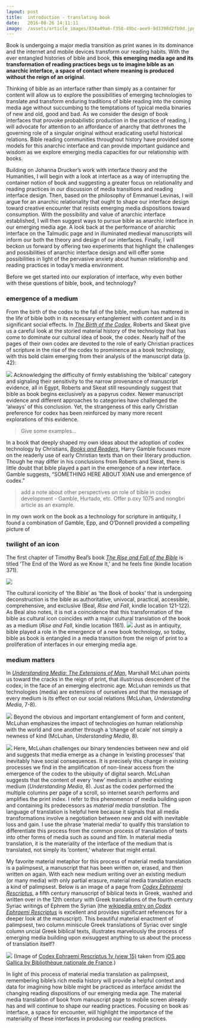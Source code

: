 ```yaml
---
layout:	post
title:	introduction - translating book
date:	2016-08-26 14:11:11
image:	/assets/article_images/834a49a6-f358-49bc-aee9-9d3398d2fb9d.jpg
---
```

Book is undergoing a major media transition as print wanes in its dominance and the internet and mobile devices transform our reading habits. With the ever entangled histories of bible and book, **this emerging media age and its transformation of reading practices begs us to imagine bible as an anarchic interface, a space of contact where meaning is produced without the reign of an original**.

Thinking of bible as an interface rather than simply as a container for content will allow us to explore the possibilities of emerging technologies to translate and transform enduring traditions of bible reading into the coming media age without succumbing to the temptations of typical media binaries of new and old, good and bad. As we consider the design of book interfaces that provoke probabilistic production in the practice of reading, I will advocate for attention to an affordance of anarchy that dethrones the governing role of a singular original without eradicating useful historical relations. Bible reading communities throughout history have provided some models for this anarchic interface and can provide important guidance and wisdom as we explore emerging media capacities for our relationship with books.

Building on Johanna Drucker’s work with interface theory and the Humanities, I will begin with a look at interface as a way of interrupting the container notion of book and suggesting a greater focus on relationality and reading practices in our discussion of media transitions and reading interface design. Then, based on the philosophy of Emmanuel Levinas, I will argue for an anarchic relationality that ought to shape our interface design toward creative encounter that resists emerging media dispositions toward consumption. With the possibility and value of anarchic interface established, I will then suggest ways to pursue bible as anarchic interface in our emerging media age. A look back at the performance of anarchic interface on the Talmudic page and in illuminated medieval manuscripts will inform our both the theory and design of our interfaces. Finally, I will beckon us forward by offering two experiments that highlight the challenges and possibilities of anarchic interface design and will offer some possibilities in light of the pervasive anxiety about human relationship and reading practices in today’s media environment.

Before we get started into our exploration of interface, why even bother with these questions of bible, book, and technology?

### emergence of a medium

From the birth of the codex to the fall of the bible, medium has mattered in the life of bible both in its necessary entanglement with content and in its significant social effects. In [*The Birth of the Codex*](https://amzn.com/0197260616), Roberts and Skeat give us a careful look at the storied material history of the technology that has come to dominate our cultural idea of book, the codex. Nearly half of the pages of their own codex are devoted to the role of early Christian practices of scripture in the rise of the codex to prominence as a book technology, with this bold claim emerging from their analysis of the manuscript data (p. 42):

![](/assets/article_images/834a49a6-f358-49bc-aee9-9d3398d2fb9d.jpg)
Acknowledging the difficulty of firmly establishing the ‘biblical’ category and signaling their sensitivity to the narrow provenance of manuscript evidence, all in Egypt, Roberts and Skeat still resoundingly suggest that bible as book begins exclusively as a papyrus codex. Newer manuscript evidence and different approaches to categories have challenged the ‘always’ of this conclusion. Yet, the strangeness of this early Christian preference for codex has been reinforced by many more recent explorations of this evidence.

> Give some examples…

In a book that deeply shaped my own ideas about the adoption of codex technology by Christians, [*Books and Readers*](https://amzn.com/0300069189), Harry Gamble focuses more on the readerly use of early Christian texts than on their literary production. Though he may differ in his conclusions from Roberts and Skeat, there is little doubt that bible played a part in the emergence of a new interface. Gamble suggests, “SOMETHING HERE ABOUT XIAN use and emergence of codex.”

> add a note about other perspectives on role of bible in codex development - Gamble, Hurtado, etc. Offer p.oxy 1075 and nongbri article as an example.

In my own work on the book as a technology for scripture in antiquity, I found a combination of Gamble, Epp, and O’Donnell provided a compelling picture of

### twilight of an icon

The first chapter of Timothy Beal’s book [*The Rise and Fall of the Bible*](https://amzn.com/0547737343) is titled ‘The End of the Word as we Know It,’ and he feels fine (kindle location 371).

![](/assets/article_images/2244a689-1754-4a88-a5e1-55a0526693a4.png)

The cultural iconicity of ‘the Bible’ as ‘the Book of books’ that is undergoing deconstruction is the bible as authoritative, univocal, practical, accessible, comprehensive, and exclusive (Beal, *Rise and Fall*, kindle location 121-122). As Beal also notes, it is not a coincidence that this transformation of the bible as cultural icon coincides with a major cultural translation of the book as a medium (*Rise and Fall*, kindle location 1161).
![](/assets/article_images/5282aafe-b6bc-4a61-a18e-dd13d028db65.png)
Just as in antiquity, bible played a role in the emergence of a new book technology, so today, bible as book is entangled in a media transition from the reign of print to a proliferation of interfaces in our emerging media age.

### medium matters

In [*Understanding Media: The Extensions of Man*](https://amzn.com/0262631598), Marshall McLuhan points us toward the cracks in the reign of print, that illustrious descendent of the codex, in the face of an emerging electronic age. McLuhan reminds us that technologies (media) are extensions of ourselves and that the message of every medium is its effect on our social relations (McLuhan, *Understanding Media*, 7-8).

![](/assets/article_images/48f712c2-567d-45d7-8af0-2c504ad20c58.png)
Beyond the obvious and important entanglement of form and content, McLuhan emphasizes the impact of technologies on human relationship with the world and one another through a ‘change of scale’ not simply a newness of kind (McLuhan, *Understanding Media*, 8).

![](/assets/article_images/840dc7ef-cb4a-40f6-b24d-b31f1deb6416.png)
Here, McLuhan challenges our binary tendencies between new and old and suggests that media emerge as a change in ‘existing processes’ that inevitably have social consequences. It is precisely this change in existing processes we find in the amplification of non-linear access from the emergence of the codex to the ubiquity of digital search. McLuhan suggests that the content of every ‘new’ medium is another existing medium (*Understanding Media*, 8). Just as the codex performed the multiple columns per page of a scroll, so internet search performs and amplifies the print index. I refer to this phenomenon of media building upon and containing its predecessors as *material media translation*. The language of translation is helpful here because it signals that all media transformations involve a negotiation between new and old with inevitable loss and gain. I use the phrase ‘material media’ to qualify this translation to differentiate this process from the common process of translation of texts into other forms of media such as sound and film. In material media translation, it is the materiality of the interface of the medium that is translated, not simply its ‘content,’ whatever that might entail.

My favorite material metaphor for this process of material media translation is a palimpsest, a manuscript that has been written on, erased, and then written on again. With each new medium writing over an existing medium (or many media) with only partial erasure, material media translation enacts a kind of palimpsest. Below is an image of a page from [*Codex Ephraemi Rescriptus*](http://gallica.bnf.fr/ark:/12148/btv1b8470433r), a fifth century manuscript of biblical texts in Greek, washed and written over in the 12th century with Greek translations of the fourth century Syriac writings of Ephrem the Syrian (the [wikipedia entry on *Codex Ephraemi Rescriptus*](http://en.m.wikipedia.org/wiki/Codex_Ephraemi_Rescriptus) is excellent and provides significant references for a deeper look at the manuscript). This beautiful material enactment of palimpsest, two column miniscule Greek translations of Syriac over single column uncial Greek biblical texts, illustrates marvelously the process of emerging media building upon exisuggest anything to us about the process of translation itself?

![](/assets/article_images/eb872868-9b10-4731-879e-b56785f62084.png)
(Image of [Codex Ephraemi Rescriptus 1v (view 15)](http://gallica.bnf.fr/ark:/12148/btv1b8470433r/f15.item) taken from [iOS app Gallica by Bibliothèque nationale de France](https://appsto.re/us/FhPFH.i).)

In light of this process of material media translation as palimpsest, remembering bible’s rich media history will provide a helpful context and data for imagining how bible might be practiced as interface amidst the changing reading dispositions of our emerging media age. The material media translation of book from manuscript page to mobile screen already has and will continue to shape our reading practices. Focusing on book as interface, a space for encounter, will highlight the importance of the materiality of these interfaces in producing our reading practices.
